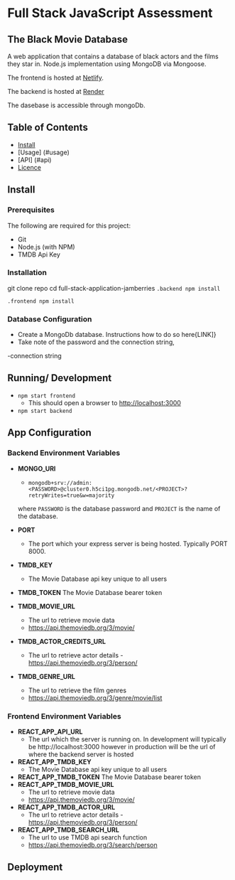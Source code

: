 # Full Stack JavaScript Assessment 
## The Black Movie Database

A web application that contains a database of black actors and the films they star in. Node.js implementation using MongoDB via Mongoose.

The frontend is hosted at [Netlify](https://fantastic-valkyrie-3a694d.netlify.app/).

The backend is hosted at [Render](https://jamberries-test-api.onrender.com)

The dasebase is accessible through mongoDb. 

## Table of Contents
- [Install](#install)
- [Usage] (#usage)
- [API] (#api)
- [Licence](#license)

## Install

### Prerequisites
The following are required for this project:

- Git
- Node.js (with NPM)
- TMDB Api Key

### Installation
git clone repo
cd full-stack-application-jamberries
```.backend npm install```

```.frontend npm install```

### Database Configuration
- Create a MongoDb database. Instructions how to do so here{LINK]}
- Take note of the password and the connection string, 

-connection string

## Running/ Development

- ```npm start frontend```
  - This should open a browser to [http://localhost:3000](http://localhost3000)
- ```npm start backend```

## App Configuration

### Backend Environment Variables
- **MONGO_URI**
  - ``mongodb+srv://admin:<PASSWORD>@cluster0.h5ci1pg.mongodb.net/<PROJECT>?retryWrites=true&w=majority``
  
  where ``PASSWORD`` is the database password and ```PROJECT``` is the name of the database.

- **PORT**
  - The port which your express server is being hosted. Typically  PORT 8000.

- **TMDB_KEY** 
  - The Movie Database api key unique to all users
- **TMDB_TOKEN**
  The Movie Database bearer token
- **TMDB_MOVIE_URL** 
  - The url to retrieve movie data
  - https://api.themoviedb.org/3/movie/
- **TMDB_ACTOR_CREDITS_URL** 
  - The url to retrieve actor details
    -https://api.themoviedb.org/3/person/
- **TMDB_GENRE_URL** 
  - The url to retrieve the film genres
  - https://api.themoviedb.org/3/genre/movie/list


### Frontend Environment Variables
- **REACT_APP_API_URL** 
  - The url which the server is running on. In development will typically be http://localhost:3000 however in production will be the url of where the backend server is hosted 
- **REACT_APP_TMDB_KEY** 
  - The Movie Database api key unique to all users
- **REACT_APP_TMDB_TOKEN**
  The Movie Database bearer token
- **REACT_APP_TMDB_MOVIE_URL** 
  - The url to retrieve movie data
  - https://api.themoviedb.org/3/movie/
- **REACT_APP_TMDB_ACTOR_URL** 
  - The url to retrieve actor details
    -https://api.themoviedb.org/3/person/
- **REACT_APP_TMDB_SEARCH_URL** 
  - The url to use TMDB api search function
  - https://api.themoviedb.org/3/search/person

## Deployment

